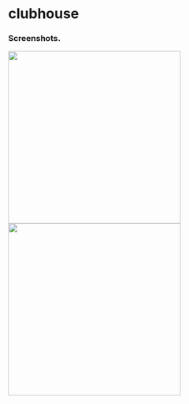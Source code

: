 # clubhouse

### Screenshots.

<img src="https://user-images.githubusercontent.com/85505451/169258269-eaeab951-0c3e-441a-8ec5-e960f8aad47e.png" width="350">  <img src="https://user-images.githubusercontent.com/85505451/169258280-6e16f583-3935-4855-a736-75d199b82911.png" width="350">

<!-- ![1](https://user-images.githubusercontent.com/85505451/169258269-eaeab951-0c3e-441a-8ec5-e960f8aad47e.png) -->
<!-- ![2](https://user-images.githubusercontent.com/85505451/169258280-6e16f583-3935-4855-a736-75d199b82911.png) -->
